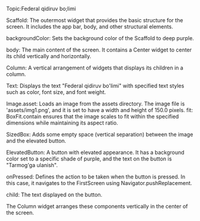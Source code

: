 Topic:Federal qidiruv bo;limi

Scaffold: The outermost widget that provides the basic structure for the screen. It includes the app bar, body, and other structural elements.

backgroundColor: Sets the background color of the Scaffold to deep purple.

body: The main content of the screen. It contains a Center widget to center its child vertically and horizontally.

Column: A vertical arrangement of widgets that displays its children in a column.

Text: Displays the text "Federal qidiruv bo'limi" with specified text styles such as color, font size, and font weight.

Image.asset: Loads an image from the assets directory. The image file is 'assets/img1.png', and it is set to have a width and height of 150.0 pixels. fit: BoxFit.contain ensures that the image scales to fit within the specified dimensions while maintaining its aspect ratio.

SizedBox: Adds some empty space (vertical separation) between the image and the elevated button.

ElevatedButton: A button with elevated appearance. It has a background color set to a specific shade of purple, and the text on the button is "Tarmog'ga ulanish".

onPressed: Defines the action to be taken when the button is pressed. In this case, it navigates to the FirstScreen using Navigator.pushReplacement.

child: The text displayed on the button.

The Column widget arranges these components vertically in the center of the screen.

